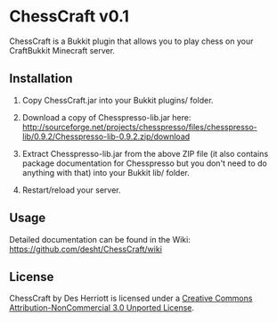 # ChessCraft v0.1

ChessCraft is a Bukkit plugin that allows you to play chess on your CraftBukkit Minecraft server.
 
## Installation

1) Copy ChessCraft.jar into your Bukkit plugins/ folder.

2) Download a copy of Chesspresso-lib.jar here: http://sourceforge.net/projects/chesspresso/files/chesspresso-lib/0.9.2/Chesspresso-lib-0.9.2.zip/download

3) Extract Chesspresso-lib.jar from the above ZIP file (it also contains package documentation for Chesspresso but you don't need 
to do anything with that) into your Bukkit lib/ folder.

4) Restart/reload your server.

## Usage

Detailed documentation can be found in the Wiki: https://github.com/desht/ChessCraft/wiki

## License

ChessCraft by Des Herriott is licensed under a [Creative Commons Attribution-NonCommercial 3.0 Unported License](http://creativecommons.org/licenses/by-nc/3.0/). 